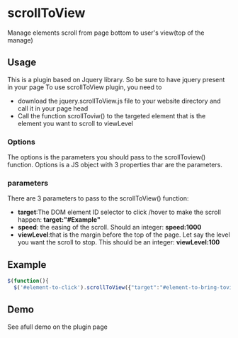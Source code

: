 # scrollToView
Manage elements scroll from page bottom to user's view(top of the manage)
## Usage
This is a plugin based on Jquery library. So be sure to have jquery present in your page
To use scrollToView plugin, you need to
+ download the jquery.scrollToView.js file to your website directory and call it in your page head
**<script type="text/javascript" src="jquery.clickToView.min.js"></script>**
+ Call the function scrollToviw() to the targeted element that is the element you want to scroll to viewLevel

### Options
The options is the parameters you should pass to the scrollToview() function. Options is a JS object with 3 properties thar are the parameters.
### parameters
There are 3 parameters to pass to the scrollToView() function:
+ **target**:The DOM element ID selector to click /hover to make the scroll happen:
**target:"#Example"**
+ **speed**: the easing of the scroll. Should an integer:
**speed:1000**
+ **viewLevel**:that is the margin before the top of the page. Let say the level you want the scroll to stop. This should be an integer:
**viewLevel:100**

## Example
``` javascript
$(function(){
  $('#element-to-click').scrollToView({"target":"#element-to-bring-toview", "speed":1000, "viewlevel":100});
```
## Demo
See afull demo on the plugin page
